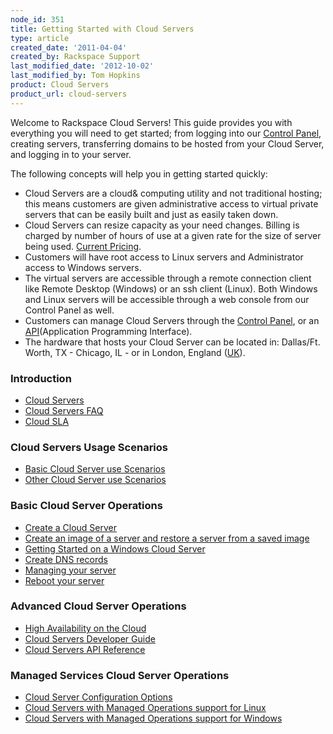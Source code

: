 ```yaml
---
node_id: 351
title: Getting Started with Cloud Servers
type: article
created_date: '2011-04-04'
created_by: Rackspace Support
last_modified_date: '2012-10-02'
last_modified_by: Tom Hopkins
product: Cloud Servers
product_url: cloud-servers
---
```


Welcome to Rackspace Cloud Servers!  This guide provides you with
everything you will need to get started; from logging into our [Control Panel](http://manage.rackspacecloud.com), creating servers, transferring
domains to be hosted from your Cloud Server, and logging in to your
server.

The following concepts will help you in getting started quickly:

-   Cloud Servers are a cloud& computing utility and not traditional
    hosting; this means customers are given administrative access to
    virtual private servers that can be easily built and just as easily
    taken down.
-   Cloud Servers can resize capacity as your need changes. Billing is
    charged by number of hours of use at a given rate for the size of
    server being used. [Current Pricing](http://www.rackspace.com/cloud/cloud_hosting_products/servers/pricing/).
-   Customers will have root access to Linux servers and Administrator
    access to Windows servers.
-   The virtual servers are accessible through a remote connection
    client like Remote Desktop (Windows) or an ssh client (Linux). Both
    Windows and Linux servers will be accessible through a web console
    from our Control Panel as well.
-   Customers can manage Cloud Servers through the [Control Panel](https://manage.rackspacecloud.com), or an
    [API](http://docs.rackspace.com)(Application Programming Interface).
-   The hardware that hosts your Cloud Server can be located
    in: Dallas/Ft. Worth, TX - Chicago, IL - or in London, England
    ([UK](http://www.rackspace.co.uk/cloud-hosting/cloud-products/cloud-servers/)).

### Introduction

-   [Cloud Servers](/how-to/cloud-servers)
-   [Cloud Servers FAQ](/how-to/cloud-servers-faq)
-   [Cloud SLA](https://www.rackspace.com/information/legal/cloud/sla)

### Cloud Servers Usage Scenarios

-   [Basic Cloud Server use Scenarios](/how-to/basic-cloud-server-use-scenarios)
-   [Other Cloud Server use Scenarios](/how-to/other-cloud-server-use-scenarios)

### Basic Cloud Server Operations

-   [Create a Cloud Server](/how-to/create-a-cloud-server)
-   [Create an image of a server and restore a server from a saved image](/how-to/create-an-image-of-a-server-and-restore-a-server-from-a-saved-image)
-   [Getting Started on a Windows Cloud Server](/how-to/getting-started-on-a-windows-cloud-server)
-   [Create DNS records](/how-to/create-dns-records-for-cloud-servers-with-the-control-panel)
-   [Managing your server](/how-to/managing-your-server-resizing-standard-and-general-purpose-servers)
-   [Reboot your server](/how-to/reboot-your-server)

### Advanced Cloud Server Operations

-   [High Availability on the Cloud](/how-to/whitepaper/architecting-high-availability-linux-environments-within-the-rackspace-cloud)
-   [Cloud Servers Developer Guide](https://developer.rackspace.com/docs/cloud-servers/v2/developer-guide/)
-   [Cloud Servers API Reference](https://developer.rackspace.com/docs/cloud-servers/v2/developer-guide/#document-api-reference)

### Managed Services Cloud Server Operations

-   [Cloud Server Configuration Options](/how-to/cloud-server-configuration-options)
-   [Cloud Servers with Managed Operations support for Linux](/how-to/cloud-servers-with-managed-operations-support-for-linux)
-   [Cloud Servers with Managed Operations support for Windows](/how-to/cloud-servers-with-managed-operations-support-for-windows)
